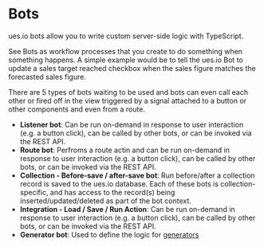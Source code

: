 # Bots

ues.io bots allow you to write custom server-side logic with TypeScript.

See Bots as workflow processes that you create to do something when something happens. A simple example would be to tell the ues.io Bot to update a sales target reached checkbox when the sales figure matches the forecasted sales figure.

There are 5 types of bots waiting to be used and bots can even call each other or fired off in the view triggered by a signal attached to a button or other components and even from a route.

-   **Listener bot**: Can be run on-demand in response to user interaction (e.g. a button click), can be called by other bots, or can be invoked via the REST API.
-   **Route bot**: Perfroms a route actin and can be run on-demand in response to user interaction (e.g. a button click), can be called by other bots, or can be invoked via the REST API.
-   **Collection - Before-save / after-save bot**: Run before/after a collection record is saved to the ues.io database. Each of these bots is collection-specific, and has access to the record(s) being inserted/updated/deleted as part of the bot context.
-   **Integration - Load / Save / Run Action**: Can be run on-demand in response to user interaction (e.g. a button click), can be called by other bots, or can be invoked via the REST API.
-   **Generator bot**: Used to define the logic for [generators](concepts/generators)
